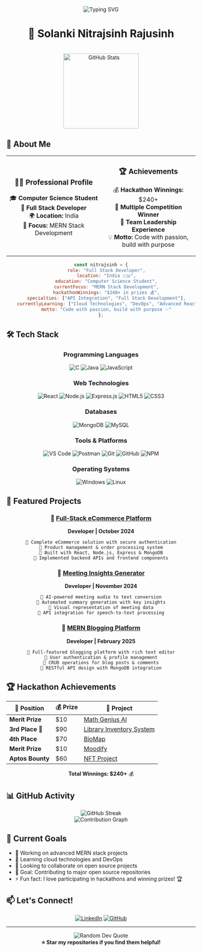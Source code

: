 <div align="center">
  <img src="https://readme-typing-svg.herokuapp.com?font=Fira+Code&size=30&duration=3000&pause=1000&color=00D9FF&center=true&vCenter=true&width=600&lines=Hi+there!+I'm+Nitrajsinh+👋;Full+Stack+Developer;MERN+Stack+Developer;Hackathon+Winner+🏆" alt="Typing SVG" />
</div>

<h1 align="center">🚀 Solanki Nitrajsinh Rajusinh</h1>

<br/>

<div align="center">
  <img src="https://github-readme-stats.vercel.app/api?username=Nitrajsinh-Solanki&show_icons=true&theme=radical&hide_border=true&count_private=true" alt="GitHub Stats" height="200"/>
</div>

## 🎯 About Me

<div align="center">

<table>
<tr>
<td align="center" width="50%">

### 👨‍💻 Professional Profile
🎓 **Computer Science Student**  
💼 **Full Stack Developer**  
🌍 **Location:** India  
🎯 **Focus:** MERN Stack Development  

</td>
<td align="center" width="50%">

### 🏆 Achievements
💰 **Hackathon Winnings:** $240+  
🥇 **Multiple Competition Winner**  
🚀 **Team Leadership Experience**  
💡 **Motto:** Code with passion, build with purpose  

</td>
</tr>
</table>

</div>

<div align="center">

```javascript
const nitrajsinh = {
    role: "Full Stack Developer",
    location: "India 🇮🇳",
    education: "Computer Science Student",
    currentFocus: "MERN Stack Development",
    hackathonWinnings: "$240+ in prizes 💰",
    specialties: ["API Integration", "Full Stack Development"],
    currentlyLearning: ["Cloud Technologies", "DevOps", "Advanced React Patterns"],
    motto: "Code with passion, build with purpose ✨"
};
```

</div>

## 🛠️ Tech Stack

<div align="center">

### Programming Languages
![C](https://img.shields.io/badge/C-00599C?style=for-the-badge&logo=c&logoColor=white)
![Java](https://img.shields.io/badge/Java-ED8B00?style=for-the-badge&logo=openjdk&logoColor=white)
![JavaScript](https://img.shields.io/badge/JavaScript-F7DF1E?style=for-the-badge&logo=javascript&logoColor=black)

### Web Technologies
![React](https://img.shields.io/badge/React-20232A?style=for-the-badge&logo=react&logoColor=61DAFB)
![Node.js](https://img.shields.io/badge/Node.js-43853D?style=for-the-badge&logo=node.js&logoColor=white)
![Express.js](https://img.shields.io/badge/Express.js-404D59?style=for-the-badge)
![HTML5](https://img.shields.io/badge/HTML5-E34F26?style=for-the-badge&logo=html5&logoColor=white)
![CSS3](https://img.shields.io/badge/CSS3-1572B6?style=for-the-badge&logo=css3&logoColor=white)

### Databases
![MongoDB](https://img.shields.io/badge/MongoDB-4EA94B?style=for-the-badge&logo=mongodb&logoColor=white)
![MySQL](https://img.shields.io/badge/MySQL-00000F?style=for-the-badge&logo=mysql&logoColor=white)

### Tools & Platforms
![VS Code](https://img.shields.io/badge/Visual_Studio_Code-0078D4?style=for-the-badge&logo=visual%20studio%20code&logoColor=white)
![Postman](https://img.shields.io/badge/Postman-FF6C37?style=for-the-badge&logo=postman&logoColor=white)
![Git](https://img.shields.io/badge/Git-F05032?style=for-the-badge&logo=git&logoColor=white)
![GitHub](https://img.shields.io/badge/GitHub-100000?style=for-the-badge&logo=github&logoColor=white)
![NPM](https://img.shields.io/badge/NPM-CB3837?style=for-the-badge&logo=npm&logoColor=white)

### Operating Systems
![Windows](https://img.shields.io/badge/Windows-0078D6?style=for-the-badge&logo=windows&logoColor=white)
![Linux](https://img.shields.io/badge/Linux-FCC624?style=for-the-badge&logo=linux&logoColor=black)

</div>

## 🚀 Featured Projects

<div align="center">

### 🛒 [Full-Stack eCommerce Platform](https://github.com/Nitrajsinh-Solanki/Ecommerce-site)
**Developer | October 2024**
```
🔹 Complete eCommerce solution with secure authentication
🔹 Product management & order processing system
🔹 Built with React, Node.js, Express & MongoDB
🔹 Implemented backend APIs and frontend components
```

### 🤖 [Meeting Insights Generator](https://github.com/Nitrajsinh-Solanki/Meeting-Genius)
**Developer | November 2024**
```
🔹 AI-powered meeting audio to text conversion
🔹 Automated summary generation with key insights
🔹 Visual representation of meeting data
🔹 API integration for speech-to-text processing
```

### 📝 [MERN Blogging Platform](https://github.com/Nitrajsinh-Solanki/blog_app)
**Developer | February 2025**
```
🔹 Full-featured blogging platform with rich text editor
🔹 User authentication & profile management
🔹 CRUD operations for blog posts & comments
🔹 RESTful API design with MongoDB integration
```

</div>

## 🏆 Hackathon Achievements

<div align="center">

| 🥇 Position | 💰 Prize | 🎯 Project |
|-------------|----------|------------|
| **Merit Prize** | $10 | [Math Genius AI](https://github.com/Nitrajsinh-Solanki/hackathon-feb) |
| **3rd Place** 🥉 | $90 | [Library Inventory System](https://github.com/Nitrajsinh-Solanki/library-inventory-system) |
| **4th Place** | $70 | [BioMap](https://github.com/Nitrajsinh-Solanki/biomap) |
| **Merit Prize** | $10 | [Moodify](https://github.com/Nitrajsinh-Solanki/hackathon_may_stackup) |
| **Aptos Bounty** | $60 | [NFT Project](https://github.com/Nitrajsinh-Solanki/aptos4-bounty-nft) |

**Total Winnings: $240+** 💰

</div>

## 📊 GitHub Activity

<div align="center">
  <img src="https://github-readme-streak-stats.herokuapp.com/?user=Nitrajsinh-Solanki&theme=radical&hide_border=true" alt="GitHub Streak"/>
</div>

<div align="center">
  <img src="https://github-readme-activity-graph.vercel.app/graph?username=Nitrajsinh-Solanki&theme=react-dark&hide_border=true&area=true" alt="Contribution Graph"/>
</div>

## 🎯 Current Goals

- 🔭 Working on advanced MERN stack projects
- 🌱 Learning cloud technologies and DevOps
- 👯 Looking to collaborate on open source projects
- 🥅 Goal: Contributing to major open source repositories
- ⚡ Fun fact: I love participating in hackathons and winning prizes! 🏆

## 📫 Let's Connect!

<div align="center">
  
[![LinkedIn](https://img.shields.io/badge/LinkedIn-Let's_Connect-0077B5?style=for-the-badge&logo=linkedin&logoColor=white)](https://www.linkedin.com/in/nitrajsinh-solanki-647b11293)
[![GitHub](https://img.shields.io/badge/GitHub-Follow_Me-100000?style=for-the-badge&logo=github&logoColor=white)](https://github.com/Nitrajsinh-Solanki)

</div>

---

<div align="center">
  <img src="https://quotes-github-readme.vercel.app/api?type=horizontal&theme=radical" alt="Random Dev Quote"/>
</div>

<div align="center">
  <b>⭐ Star my repositories if you find them helpful!</b>
</div>
